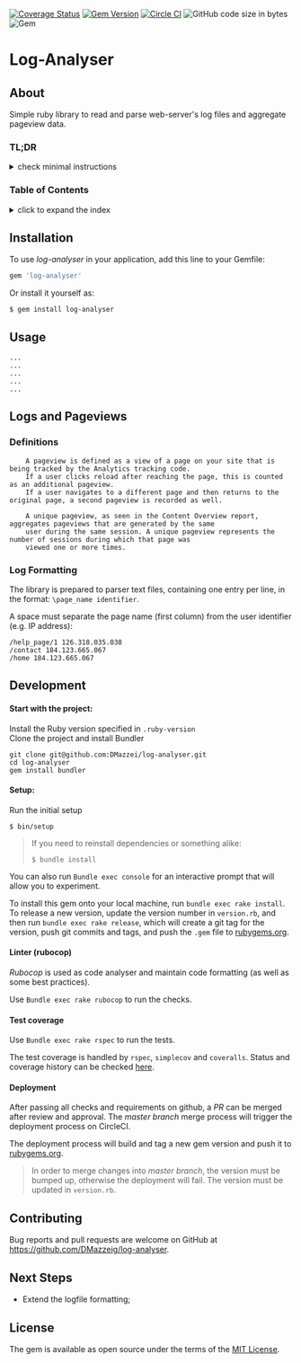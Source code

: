 [![Coverage Status](https://coveralls.io/repos/github/DMazzei/log-analyser/badge.svg?branch=master)](https://coveralls.io/github/DMazzei/log-analyser?branch=master)
[![Gem Version](https://badge.fury.io/rb/log-analyser.svg)](https://badge.fury.io/rb/log-analyser)
[![Circle CI](https://circleci.com/gh/DMazzei/log-analyser.svg?style=shield)](https://app.circleci.com/pipelines/github/DMazzei/log-analyser)
![GitHub code size in bytes](https://img.shields.io/github/languages/code-size/dmazzei/log-analyser)
![Gem](https://img.shields.io/gem/dv/log-analyser/stable)
 
# Log-Analyser

## About

Simple ruby library to read and parse web-server's log files and aggregate pageview data. 

### TL;DR
<details>
<summary>check minimal instructions</summary>

Install *log-analyser* gem.
After instantiating *log-analyser's* `PageviewsLogAggregator` class with the path to the logfile:
</br>- the method `all` will return the pageview count
</br>- whilst method `unique` will return the unique pageview count. 

</details>

### Table of Contents
<details>
<summary>click to expand the index</summary>

- [Installation](#installation)
- [Usage](#usage)
- [Logs and Pageviews](#logs-and-pageviews)
    * [Definitions](#definitions)
    * [Log Formatting](#log-formatting)
- [Development](#development)
- [Contributing](#contributing)
- [Next Steps](#next-steps)
- [License](#license)
    

</details>

## Installation

To use *log-analyser* in your application, add this line to your Gemfile:

```ruby
gem 'log-analyser'
```

Or install it yourself as:

    $ gem install log-analyser

## Usage

```
...
...
...
...
...
```

## Logs and Pageviews

### Definitions
```
    A pageview is defined as a view of a page on your site that is being tracked by the Analytics tracking code. 
    If a user clicks reload after reaching the page, this is counted as an additional pageview. 
    If a user navigates to a different page and then returns to the original page, a second pageview is recorded as well.

    A unique pageview, as seen in the Content Overview report, aggregates pageviews that are generated by the same 
    user during the same session. A unique pageview represents the number of sessions during which that page was 
    viewed one or more times.
```

### Log Formatting

The library is prepared to parser text files, containing one entry per line, in the format: `\page_name identifier`.

A space must separate the page name (first column) from the user identifier (e.g. IP address):

```
/help_page/1 126.318.035.038
/contact 184.123.665.067
/home 184.123.665.067
```

## Development

#### Start with the project:

Install the Ruby version specified in `.ruby-version` </br>
Clone the project and install Bundler

```
git clone git@github.com:DMazzei/log-analyser.git
cd log-analyser
gem install bundler
```

#### Setup:

Run the initial setup

    $ bin/setup

> If you need to reinstall dependencies or something alike:
> ```
> $ bundle install
> ```


You can also run `Bundle exec console` for an interactive prompt that will allow you to experiment.

To install this gem onto your local machine, run `bundle exec rake install`. 
To release a new version, update the version number in `version.rb`, and then run `bundle exec rake release`, which will create a git tag for the version, push git commits and tags, and push the `.gem` file to [rubygems.org](https://rubygems.org).

#### Linter (rubocop)

_*Rubocop*_ is used as code analyser and maintain code formatting (as well as some best practices).   

Use `Bundle exec rake rubocop` to run the checks. 

#### Test coverage

Use `Bundle exec rake rspec` to run the tests.

The test coverage is handled by `rspec`, `simplecov` and `coveralls`.
Status and coverage history can be checked [here](https://coveralls.io/github/DMazzei/log-analyser). 

#### Deployment

After passing all checks and requirements on github, a *PR* can be merged after review and approval. 
The _*master branch*_ merge process will trigger the deployment process on CircleCI.

The deployment process will build and tag a new gem version and push it to [rubygems.org](https://rubygems.org/gems/log-analyser).

> In order to merge changes into _*master branch*_, the version must be bumped up, otherwise the deployment will fail.
> The version must be updated in `version.rb`.

## Contributing

Bug reports and pull requests are welcome on GitHub at https://github.com/DMazzeig/log-analyser.

## Next Steps

- Extend the logfile formatting;

## License

The gem is available as open source under the terms of the [MIT License](https://opensource.org/licenses/MIT).


